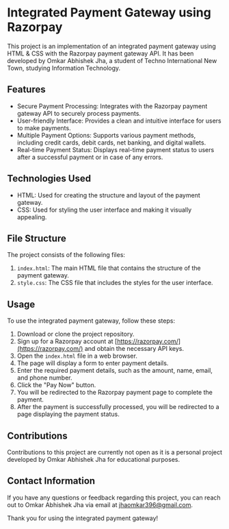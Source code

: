 # Integrated Payment Gateway using Razorpay

This project is an implementation of an integrated payment gateway using HTML & CSS with the Razorpay payment gateway API. It has been developed by Omkar Abhishek Jha, a student of Techno International New Town, studying Information Technology.

## Features

- Secure Payment Processing: Integrates with the Razorpay payment gateway API to securely process payments.
- User-friendly Interface: Provides a clean and intuitive interface for users to make payments.
- Multiple Payment Options: Supports various payment methods, including credit cards, debit cards, net banking, and digital wallets.
- Real-time Payment Status: Displays real-time payment status to users after a successful payment or in case of any errors.

## Technologies Used

- HTML: Used for creating the structure and layout of the payment gateway.
- CSS: Used for styling the user interface and making it visually appealing.

## File Structure

The project consists of the following files:

1. `index.html`: The main HTML file that contains the structure of the payment gateway.
2. `style.css`: The CSS file that includes the styles for the user interface.


## Usage

To use the integrated payment gateway, follow these steps:

1. Download or clone the project repository.
2. Sign up for a Razorpay account at [https://razorpay.com/](https://razorpay.com/) and obtain the necessary API keys.
3. Open the `index.html` file in a web browser.
4. The page will display a form to enter payment details.
5. Enter the required payment details, such as the amount, name, email, and phone number.
6. Click the "Pay Now" button.
7. You will be redirected to the Razorpay payment page to complete the payment.
8. After the payment is successfully processed, you will be redirected to a page displaying the payment status.

## Contributions

Contributions to this project are currently not open as it is a personal project developed by Omkar Abhishek Jha for educational purposes.

## Contact Information

If you have any questions or feedback regarding this project, you can reach out to Omkar Abhishek Jha via email at [jhaomkar396@gmail.com](mailto:jhaomkar396@gmail.com).

Thank you for using the integrated payment gateway!
